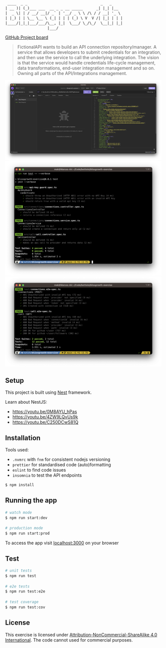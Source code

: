 ```
 ____  _ _                                 _   _
| __ )| (_)___ ___  __ _ _ __ _____      _| |_| |__
|  _ \| | / __/ __|/ _` | '__/ _ \ \ /\ / / __| '_ \
| |_) | | \__ \__ \ (_| | | | (_) \ V  V /| |_| | | |
|____/|_|_|___/___/\__, |_|  \___/ \_/\_/  \__|_| |_|
                   |___/
```

[GitHub Project board](https://github.com/users/bettiolo/projects/1)

> FictionalAPI wants to build an API connection repository/manager. A service that allows developers to submit credentials for an integration, and then use the service to call the underlying integration. The vision is that the service would handle credentials life-cycle management, data transformations, end-user integration management and so on. Owning all parts of the API/Integrations management.

![~/call example](docs/example-call.png)
![Unit Tests](docs/tests--unit.png)
![E2E Tests](docs/tests--e2e.png)

## Setup

This project is built using [Nest](https://github.com/nestjs/nest) framework.

Learn about NestJS:

- https://youtu.be/0M8AYU_hPas
- https://youtu.be/4ZW9LQvUs9k
- https://youtu.be/C250DCwS81Q

## Installation

Tools used:
- `.nvmrc` with `fnm` for consistent nodejs versioning
- `prettier` for standardised code (auto)formatting
- `eslint` to find code issues
- `insomnia` to test the API endpoints
 
```bash
$ npm install
```

## Running the app

```bash
# watch mode
$ npm run start:dev

# production mode
$ npm run start:prod
```

To access the app visit [localhost:3000](http://localhost:3000) on your browser

## Test

```bash
# unit tests
$ npm run test

# e2e tests
$ npm run test:e2e

# test coverage
$ npm run test:cov
```

## License

This exercise is licensed under [Attribution-NonCommercial-ShareAlike 4.0 International](LICENSE). The code cannot used for commercial purposes.
